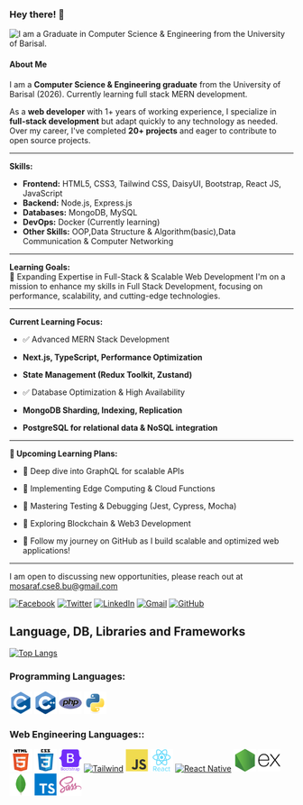 ### Hey there! 👋  
![I am a Graduate in Computer Science & Engineering from the University of Barisal.](https://media.licdn.com/dms/image/v2/D4E16AQGkt3NMumV-1g/profile-displaybackgroundimage-shrink_350_1400/profile-displaybackgroundimage-shrink_350_1400/0/1738738624464?e=1744243200&v=beta&t=8GPzKKMRZrkFEWbGyur3phOv8bOfSo_hiN-mlT9_Czg)  

#### About Me  
I am a **Computer Science & Engineering graduate** from the University of Barisal (2026). Currently learning full stack MERN development.

As a **web developer** with 1+ years of working experience, I specialize in **full-stack development** but adapt quickly to any technology as needed. Over my career, I've completed **20+ projects** and eager to contribute to open source projects.

---

**Skills:**  
- **Frontend:** HTML5, CSS3, Tailwind CSS, DaisyUI, Bootstrap, React JS, JavaScript
- **Backend:** Node.js, Express.js  
- **Databases:** MongoDB, MySQL  
- **DevOps:** Docker (Currently learning) 
- **Other Skills:** OOP,Data Structure & Algorithm(basic),Data Communication & Computer Networking  

---


**Learning Goals:**  
🎯  Expanding Expertise in Full-Stack & Scalable Web Development
I'm on a mission to enhance my skills in Full Stack Development, focusing on performance, scalability, and cutting-edge technologies.  

---

**Current Learning Focus:**
- ✅ Advanced MERN Stack Development

- **Next.js, TypeScript, Performance Optimization**
- **State Management (Redux Toolkit, Zustand)**
- ✅ Database Optimization & High Availability

- **MongoDB Sharding, Indexing, Replication**
- **PostgreSQL for relational data & NoSQL integration**

---

**📌 Upcoming Learning Plans:**
- 🔹 Deep dive into GraphQL for scalable APIs
- 🔹 Implementing Edge Computing & Cloud Functions
- 🔹 Mastering Testing & Debugging (Jest, Cypress, Mocha)
- 🔹 Exploring Blockchain & Web3 Development

- 🚀 Follow my journey on GitHub as I build scalable and optimized web applications!
---

I am open to discussing new opportunities, please reach out at [mosaraf.cse8.bu@gmail.com](https://mail.google.com/mail/u/0/#inbox?compose=new)

[![Facebook](https://img.shields.io/badge/Facebook-1877F2?style=flat-square&logo=facebook&logoColor=white)](https://www.facebook.com/mosaraf.hossion.94) [![Twitter](https://img.shields.io/badge/Twitter-1DA1F2?style=flat-square&logo=twitter&logoColor=white)](https://x.com/mosaraf38) [![LinkedIn](https://img.shields.io/badge/LinkedIn-0077B5?style=flat-square&logo=linkedin&logoColor=white)](https://www.linkedin.com/in/mosaraf-hossen-a02553311/) [![Gmail](https://img.shields.io/badge/Gmail-D14836?style=flat-square&logo=gmail&logoColor=white)](mailto:mosaraf.cse.8bu@gmail.com)  [![GitHub](https://img.shields.io/badge/GitHub-181717?style=flat-square&logo=github&logoColor=white)](https://github.com/mosaraf68500)

 <h2> Language, DB, Libraries and Frameworks</h2>

[![Top Langs](https://github-readme-stats.vercel.app/api/top-langs/?username=zamanmonirbu)](https://github.com/anuraghazra/github-readme-stats)

 ### Programming Languages:
<a href="https://www.cprogramming.com/" target="_blank" rel="noreferrer"><img src="https://raw.githubusercontent.com/devicons/devicon/master/icons/c/c-original.svg" alt="C" width="40" height="40"/></a> <a href="https://www.w3schools.com/cpp/" target="_blank" rel="noreferrer"><img src="https://raw.githubusercontent.com/devicons/devicon/master/icons/cplusplus/cplusplus-original.svg" alt="C++" width="40" height="40"/></a> <a href="https://www.php.net/" target="_blank" rel="noreferrer"><img src="https://raw.githubusercontent.com/devicons/devicon/master/icons/php/php-original.svg" alt="PHP" width="40" height="40"/></a> <a href="https://www.python.org/" target="_blank" rel="noreferrer"><img src="https://raw.githubusercontent.com/devicons/devicon/master/icons/python/python-original.svg" alt="Python" width="40" height="40"/></a>


### Web Engineering Languages::
<a href="https://www.w3.org/html/" target="_blank" rel="noreferrer"><img src="https://raw.githubusercontent.com/devicons/devicon/master/icons/html5/html5-original-wordmark.svg" alt="HTML5" width="40" height="40"/></a> 
<a href="https://www.w3schools.com/css/" target="_blank" rel="noreferrer"><img src="https://raw.githubusercontent.com/devicons/devicon/master/icons/css3/css3-original-wordmark.svg" alt="CSS3" width="40" height="40"/></a> 
<a href="https://getbootstrap.com" target="_blank" rel="noreferrer"><img src="https://raw.githubusercontent.com/devicons/devicon/master/icons/bootstrap/bootstrap-plain-wordmark.svg" alt="Bootstrap" width="40" height="40"/></a> 
<a href="https://tailwindcss.com/" target="_blank" rel="noreferrer"><img src="https://www.vectorlogo.zone/logos/tailwindcss/tailwindcss-icon.svg" alt="Tailwind" width="40" height="40"/></a> 
<a href="https://developer.mozilla.org/en-US/docs/Web/JavaScript" target="_blank" rel="noreferrer"><img src="https://raw.githubusercontent.com/devicons/devicon/master/icons/javascript/javascript-original.svg" alt="JavaScript" width="40" height="40"/></a> 
<a href="https://reactjs.org/" target="_blank" rel="noreferrer"><img src="https://raw.githubusercontent.com/devicons/devicon/master/icons/react/react-original-wordmark.svg" alt="React" width="40" height="40"/></a> 
<a href="https://reactnative.dev/" target="_blank" rel="noreferrer"><img src="https://reactnative.dev/img/header_logo.svg" alt="React Native" width="40" height="40"/></a> 
<a href="https://nodejs.org/" target="_blank" rel="noreferrer"><img src="https://raw.githubusercontent.com/devicons/devicon/master/icons/nodejs/nodejs-original.svg" alt="Node.js" width="40" height="40"/></a> 
<a href="https://expressjs.com/" target="_blank" rel="noreferrer"><img src="https://raw.githubusercontent.com/devicons/devicon/master/icons/express/express-original.svg" alt="Express" width="40" height="40"/></a> 
<a href="https://www.mongodb.com/" target="_blank" rel="noreferrer"><img src="https://raw.githubusercontent.com/devicons/devicon/master/icons/mongodb/mongodb-original.svg" alt="MongoDB" width="40" height="40"/></a> 
<a href="https://www.typescriptlang.org/" target="_blank" rel="noreferrer"><img src="https://raw.githubusercontent.com/devicons/devicon/master/icons/typescript/typescript-original.svg" alt="TypeScript" width="40" height="40"/></a> 
<a href="https://sass-lang.com/" target="_blank" rel="noreferrer"><img src="https://raw.githubusercontent.com/devicons/devicon/master/icons/sass/sass-original.svg" alt="SASS" width="40" height="40"/></a>
